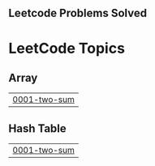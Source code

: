 ## Leetcode Problems Solved

<!---LeetCode Topics Start-->
# LeetCode Topics
## Array
|  |
| ------- |
| [0001-two-sum](https://github.com/mariamibrahim424/LeetCode/tree/master/0001-two-sum) |
## Hash Table
|  |
| ------- |
| [0001-two-sum](https://github.com/mariamibrahim424/LeetCode/tree/master/0001-two-sum) |
<!---LeetCode Topics End-->